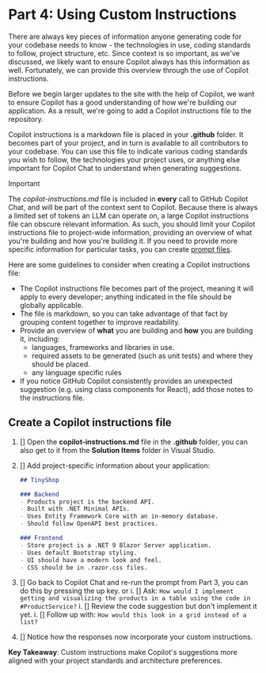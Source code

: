 # Part 4: Using Custom Instructions

There are always key pieces of information anyone generating code for your codebase needs to know - the technologies in use, coding standards to follow, project structure, etc. Since context is so important, as we've discussed, we likely want to ensure Copilot always has this information as well. Fortunately, we can provide this overview through the use of Copilot instructions.

Before we begin larger updates to the site with the help of Copilot, we want to ensure Copilot has a good understanding of how we're building our application. As a result, we're going to add a Copilot instructions file to the repository.

Copilot instructions is a markdown file is placed in your **.github** folder. It becomes part of your project, and in turn is available to all contributors to your codebase. You can use this file to indicate various coding standards you wish to follow, the technologies your project uses, or anything else important for Copilot Chat to understand when generating suggestions.

> [!IMPORTANT]
> The *copilot-instructions.md* file is included in **every** call to GitHub Copilot Chat, and will be part of the context sent to Copilot. Because there is always a limited set of tokens an LLM can operate on, a large Copilot instructions file can obscure relevant information. As such, you should limit your Copilot instructions file to project-wide information, providing an overview of what you're building and how you're building it. If you need to provide more specific information for particular tasks, you can create [prompt files](https://docs.github.com/copilot/customizing-copilot/adding-repository-custom-instructions-for-github-copilot?tool=vscode#about-prompt-files).

Here are some guidelines to consider when creating a Copilot instructions file:

- The Copilot instructions file becomes part of the project, meaning it will apply to every developer; anything indicated in the file should be globally applicable.
- The file is markdown, so you can take advantage of that fact by grouping content together to improve readability.
- Provide an overview of **what** you are building and **how** you are building it, including:
    - languages, frameworks and libraries in use.
    - required assets to be generated (such as unit tests) and where they should be placed.
    - any language specific rules
- If you notice GitHub Copilot consistently provides an unexpected suggestion (e.g. using class components for React), add those notes to the instructions file.

## Create a Copilot instructions file

1. [] Open the **copilot-instructions.md** file in the **.github** folder, you can also get to it from the **Solution Items** folder in Visual Studio.
2. [] Add project-specific information about your application:

    ```markdown
    ## TinyShop

    ### Backend
    - Products project is the backend API.
    - Built with .NET Minimal APIs.
    - Uses Entity Framework Core with an in-memory database.
    - Should follow OpenAPI best practices.

    ### Frontend
    - Store project is a .NET 9 Blazor Server application.
    - Uses default Bootstrap styling.
    - UI should have a modern look and feel.
    - CSS should be in .razor.css files.
    ```

3. [] Go back to Copilot Chat and re-run the prompt from Part 3, you can do this by pressing the up key. or
    i. [] Ask: `How would I implement getting and visualizing the products in a table using the code in #ProductService?`
    i. [] Review the code suggestion but don't implement it yet.
    i. [] Follow up with: `How would this look in a grid instead of a list?`
4. [] Notice how the responses now incorporate your custom instructions.

**Key Takeaway**: Custom instructions make Copilot's suggestions more aligned with your project standards and architecture preferences.
